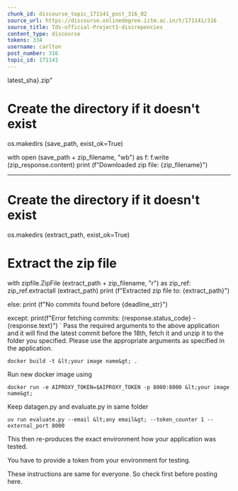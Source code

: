 ```yaml
---
chunk_id: discourse_topic_171141_post_316_02
source_url: https://discourse.onlinedegree.iitm.ac.in/t/171141/316
source_title: Tds-official-Project1-discrepencies
content_type: discourse
tokens: 334
username: carlton
post_number: 316
topic_id: 171141
---
```


latest_sha}.zip"

# Create the directory if it doesn't exist
 os.makedirs (save_path, exist_ok=True)

with open (save_path + zip_filename, "wb") as f:
 f.write (zip_response.content)
 print (f"Downloaded zip file: {zip_filename}")

---

# Create the directory if it doesn't exist
 os.makedirs (extract_path, exist_ok=True)

# Extract the zip file
 with zipfile.ZipFile (extract_path + zip_filename, "r") as zip_ref:
 zip_ref.extractall (extract_path)
 print (f"Extracted zip file to: {extract_path}")

else:
 print (f"No commits found before {deadline_str}")

except:
 print(f"Error fetching commits: {response.status_code} - {response.text}")
`
Pass the required arguments to the above application and it will find the latest commit before the 18th, fetch it and unzip it to the folder you specified. Please use the appropriate arguments as specified in the application.

`docker build -t &lt;your image name&gt; .`

Run new docker image using

`docker run -e AIPROXY_TOKEN=$AIPROXY_TOKEN -p 8000:8000 &lt;your image name&gt;`

Keep datagen.py and evaluate.py in same folder

`uv run evaluate.py --email &lt;any email&gt; --token_counter 1 --external_port 8000`

This then re-produces the exact environment how your application was tested.

You have to provide a token from your environment for testing.

These instructions are same for everyone. So check first before posting here.
